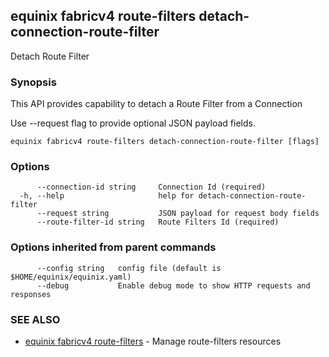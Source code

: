 ## equinix fabricv4 route-filters detach-connection-route-filter

Detach Route Filter

### Synopsis

This API provides capability to detach a Route Filter from a Connection

Use --request flag to provide optional JSON payload fields.

```
equinix fabricv4 route-filters detach-connection-route-filter [flags]
```

### Options

```
      --connection-id string     Connection Id (required)
  -h, --help                     help for detach-connection-route-filter
      --request string           JSON payload for request body fields
      --route-filter-id string   Route Filters Id (required)
```

### Options inherited from parent commands

```
      --config string   config file (default is $HOME/equinix/equinix.yaml)
      --debug           Enable debug mode to show HTTP requests and responses
```

### SEE ALSO

* [equinix fabricv4 route-filters](equinix_fabricv4_route-filters.md)	 - Manage route-filters resources

